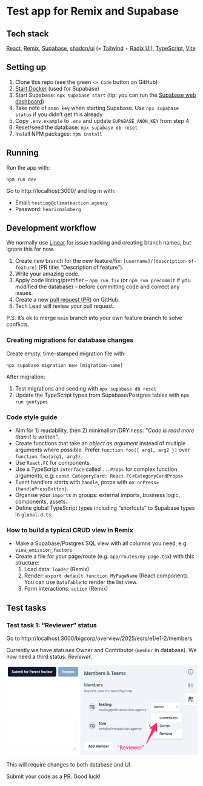 # Test app for Remix and Supabase

## Tech stack

[React](https://reactjs.org/),
[Remix](https://remix.run/),
[Supabase](https://supabase.com/),
[shadcn/ui](https://ui.shadcn.com/) (= [Tailwind](https://tailwindcss.com/) + [Radix UI](https://www.radix-ui.com/)),
[TypeScript](https://www.typescriptlang.org/),
[Vite](https://vite.dev/)

## Setting up

1. Clone this repo (see the green `<> Code` button on GitHub)
2. [Start Docker](https://www.docker.com/) (used for Supabase)
3. Start Supabase: `npx supabase start` (tip: you can run the [Supabase web dashboard](http://localhost:54323/project/default/editor))
4. Take note of `anon key` when starting Supabase. Use `npx supabase status` if you didn’t get this already
5. Copy `.env.example` to `.env` and update `SUPABASE_ANON_KEY` from step 4
6. Reset/seed the database: `npx supabase db reset`
7. Install NPM packages: `npm install`

## Running

Run the app with:

    npm run dev

Go to http://localhost:3000/ and log in with:

- Email: `testing@climateaction.agency`
- Password: `henricmalmberg`

## Development workflow

We normally use [Linear](https://linear.app/) for issue tracking and creating branch names, but ignore this for now.

1. Create new branch for the new feature/fix: `[username]/[description-of-feature]` (PR title: “Description of feature”).
2. Write your amazing code.
2. Apply code linting/prettifier – `npm run fix` (or `npm run precommit` if you modified the database) – before committing code and correct any issues.
3. Create a new [pull request (PR)](https://github.com/Climate-Action-Agency/test-remix-supabase/pulls) on GitHub.
4. Tech Lead will review your pull request.

P.S. It’s ok to merge `main` branch into your own feature branch to solve conflicts.

### Creating migrations for database changes

Create empty, time-stamped migration file with:

    npx supabase migration new [migration-name]

After migration:

1. Test migrations and seeding with `npx supabase db reset`
2. Update the TypeScript types from Supabase/Postgres tables with `npm run gentypes`

### Code style guide

- Aim for 1) readability, then 2) minimalism/DRY:ness: _“Code is read more than it is written”_.
- Create functions that take an _object as argument_ instead of multiple arguments where possible. Prefer `function foo({ arg1, arg2 })` over `function foo(arg1, arg2)`.
- Use `React.FC` for components.
- Use a TypeScript `interface` called `...Props` for complex function arguments, e.g: `const CategoryCard: React.FC<CategoryCardProps>`
- Event handlers starts with `handle`, props with `on`: `onPress={handlePressButton}`.
- Organise your `import`s in groups: external imports, business logic, components, assets.
- Define global TypeScript types including “shortcuts” to Supabase types in `global.d.ts`.

### How to build a typical CRUD view in Remix

- Make a Supabase/Postgres SQL view with all columns you need, e.g. `view_emission_factors`
- Create a file for your page/route (e.g. `app/routes/my-page.tsx`) with this structure:
  1.  Load data: `loader` (Remix)
  2.  Render: `export default function MyPageName` (React component). You can use `DataTable` to render the list view.
  3.  Form interactions: `action` (Remix)

## Test tasks

### Test task 1: “Reviewer” status

Go to http://localhost:3000/bigcorp/overview/2025/esrs/e1/e1-2/members

Currently we have statuses Owner and Contributor (`member` in database). We now need a third status: _Reviewer_.

![](docs/member_reviewer.png)

This will require changes to both database and UI.

Submit your code as a [PR](#development-workflow). Good luck!